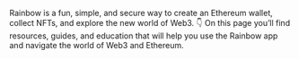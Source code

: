 Rainbow is a fun, simple, and secure way to create an Ethereum wallet, collect NFTs, and explore the new world of Web3. 
👇 On this page you’ll find resources, guides, and education that will help you use the Rainbow app and navigate the world of Web3 and Ethereum.